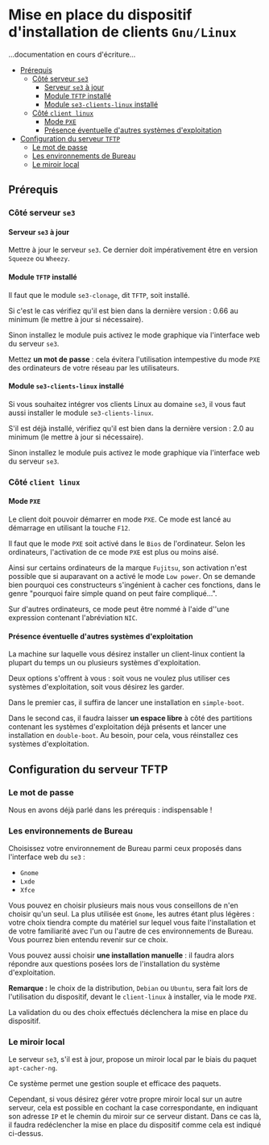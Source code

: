 # Mise en place du dispositif d'installation de clients `Gnu/Linux`

…documentation en cours d'écriture…

* [Prérequis](#prérequis)
    * [Côté serveur `se3`](#côté-serveur-se3)
        * [Serveur `se3` à jour](#serveur-se3-à-jour)
        * [Module `TFTP` installé](#module-TFTP-installé)
        * [Module `se3-clients-linux` installé](#module-se3-clients-linux-installé)
    * [Côté `client linux`](#côté-client-linux)
        * [Mode `PXE`](#mode-pxe)
        * [Présence éventuelle d'autres systèmes d'exploitation](#présence-éventuelle-dautres-systèmes-dexploitation)
* [Configuration du serveur `TFTP`](#configuration-du-serveur-tftp)
    * [Le mot de passe](#le-mot-de-passe)
    * [Les environnements de Bureau](#les-environnements-de-bureau)
    * [Le miroir local](#le-miroir-local)


## Prérequis

### Côté serveur `se3`

#### Serveur `se3` à jour

Mettre à jour le serveur `se3`. Ce dernier doit impérativement être en version `Squeeze` ou `Wheezy`.


#### Module `TFTP` installé

Il faut que le module `se3-clonage`, dit `TFTP`, soit installé.

Si c'est le cas vérifiez qu'il est bien dans la dernière version : 0.66 au minimum (le mettre à jour si nécessaire).

Sinon installez le module puis activez le mode graphique via l'interface web du serveur `se3`.

Mettez **un mot de passe** : cela évitera l'utilisation intempestive du mode `PXE` des ordinateurs de votre réseau par les utilisateurs.


#### Module `se3-clients-linux` installé

Si vous souhaitez intégrer vos clients Linux au domaine `se3`, il vous faut aussi installer le module `se3-clients-linux`.

S'il est déjà installé, vérifiez qu'il est bien dans la dernière version : 2.0 au minimum (le mettre à jour si nécessaire).

Sinon installez le module puis activez le mode graphique via l'interface web du serveur `se3`.


### Côté `client linux`

#### Mode `PXE`

Le client doit pouvoir démarrer en mode `PXE`. Ce mode est lancé au démarrage en utilisant la touche `F12`.

Il faut que le mode `PXE` soit activé dans le `Bios` de l'ordinateur. Selon les ordinateurs, l'activation de ce mode `PXE` est plus ou moins aisé.

Ainsi sur certains ordinateurs de la marque `Fujitsu`, son activation n'est possible que si auparavant on a activé le mode `Low power`. On se demande bien pourquoi ces constructeurs s'ingénient à cacher ces fonctions, dans le genre "pourquoi faire simple quand on peut faire compliqué…".

Sur d'autres ordinateurs, ce mode peut être nommé à l'aide d''une expression contenant l'abréviation `NIC`.


#### Présence éventuelle d'autres systèmes d'exploitation

La machine sur laquelle vous désirez installer un client-linux contient la plupart du temps un ou plusieurs systèmes d'exploitation.

Deux options s'offrent à vous : soit vous ne voulez plus utiliser ces systèmes d'exploitation, soit vous désirez les garder.

Dans le premier cas, il suffira de lancer une installation en `simple-boot`.

Dans le second cas, il faudra laisser **un espace libre** à côté des partitions contenant les systèmes d'exploitation déjà présents et lancer une installation en `double-boot`. Au besoin, pour cela, vous réinstallez ces systèmes d'exploitation.


## Configuration du serveur TFTP

### Le mot de passe

Nous en avons déjà parlé dans les prérequis : indispensable !


### Les environnements de Bureau

Choisissez votre environnement de Bureau parmi ceux proposés dans l'interface web du `se3` :

* `Gnome`
* `Lxde`
* `Xfce`

Vous pouvez en choisir plusieurs mais nous vous conseillons de n'en choisir qu'un seul. La plus utilisée est `Gnome`, les autres étant plus légères : votre choix tiendra compte du matériel sur lequel vous faite l'installation et de votre familiarité avec l'un ou l'autre de ces environnements de Bureau. Vous pourrez bien entendu revenir sur ce choix.

Vous pouvez aussi choisir **une installation manuelle** : il faudra alors répondre aux questions posées lors de l'installation du système d'exploitation.

**Remarque :** le choix de la distribution, `Debian` ou `Ubuntu`, sera fait lors de l'utilisation du dispositif, devant le `client-linux` à installer, via le mode `PXE`.

La validation du ou des choix effectués déclenchera la mise en place du dispositif.


### Le miroir local

Le serveur `se3`, s'il est à jour, propose un miroir local par le biais du paquet `apt-cacher-ng`.

Ce système permet une gestion souple et efficace des paquets.

Cependant, si vous désirez gérer votre propre miroir local sur un autre serveur, cela est possible en cochant la case correspondante, en indiquant son adresse `IP` et le chemin du miroir sur ce serveur distant. Dans ce cas là, il faudra redéclencher la mise en place du dispositif comme cela est indiqué ci-dessus.

